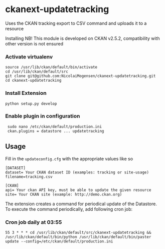 # ckanext-updatetracking
Uses the CKAN tracking export to CSV command and uploads it to a resource

Installing
NB! This module is developed on CKAN v2.5.2, compatibility with other version is not ensured

### Activate virtualenv
```
source /usr/lib/ckan/default/bin/activate
cd /usr/lib/ckan/default/src
git clone git@github.com:NicolaiMogensen/ckanext-updatetracking.git
cd ckanext-updatetracking
```

### Install Extension
```
python setup.py develop

```
### Enable plugin in configuration
```
 sudo nano /etc/ckan/default/production.ini
 ckan.plugins = datastore ... updatetracking
```
## Usage
Fill in the ``updateconfig.cfg`` with the appropriate values like so
```
[DATASET]
dataset= Your CKAN dataset ID (examples: tracking or site-usage)
filename=tracking.csv

[CKAN]
api= Your ckan API key, must be able to update the given resource
site= Your CKAN site (example: http://demo.ckan.org)

```
The extension creates a command for periodical update of the Datastore. To execute the command periodically, add following cron job:

### Cron job daily at 03:55
```
55 3 * * * cd /usr/lib/ckan/default/src/ckanext-updatetracking && /usr/lib/ckan/default/bin/python /usr/lib/ckan/default/bin/paster update --config=/etc/ckan/default/production.ini
```

